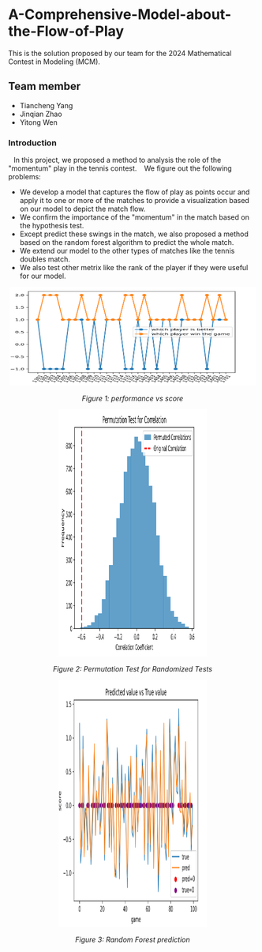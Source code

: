 # A-Comprehensive-Model-about-the-Flow-of-Play
This is the solution proposed by our team for the 2024 Mathematical Contest in Modeling (MCM).
## Team member
- Tiancheng Yang
- Jinqian Zhao
- Yitong Wen

### Introduction
&ensp; In this project, we proposed a method to analysis the role of the "momentum" play in the tennis contest.
&ensp; We figure out the following problems:
- We develop a model that captures the flow of play as points occur and apply it to one or more of the matches to provide a visualization based on our model to depict the match flow.
- We confirm the importance of the "momentum" in the match based on the hypothesis test.
- Except predict these swings in the match, we also proposed a method based on the random forest algorithm to predict the whole match.
- We extend our model to the other types of matches like the tennis doubles match.
- We also test other metrix like the rank of the player if they were useful for our model.

<p align="center">
      <img width="500" height="200" src="performance vs score.png" alt>
</p>
<p align="center">
    <em>Figure 1: performance vs score</em>
</p>

<p align="center">
      <img width="300" height="500" src="Permutation Test for Randomized Tests.png" alt>
</p>
<p align="center">
    <em> Figure 2: Permutation Test for Randomized Tests </em>
</p>

<p align="center">
      <img width="300" height="500" src="Random Forest prediction.png" alt>
</p>
<p align="center">
    <em> Figure 3: Random Forest prediction </em>
</p>
